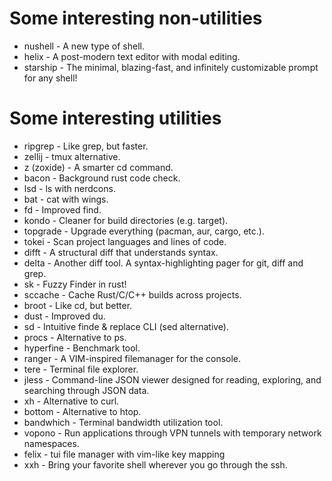 # Some interesting non-utilities

- nushell - A new type of shell.
- helix - A post-modern text editor with modal editing.
- starship - The minimal, blazing-fast, and infinitely customizable prompt for any shell!

# Some interesting utilities

- ripgrep - Like grep, but faster.
- zellij - tmux alternative.
- z (zoxide) - A smarter cd command.
- bacon - Background rust code check.
- lsd - ls with nerdcons.
- bat - cat with wings.
- fd - Improved find.
- kondo - Cleaner for build directories (e.g. target).
- topgrade - Upgrade everything (pacman, aur, cargo, etc.).
- tokei - Scan project languages and lines of code.
- difft - A structural diff that understands syntax.
- delta - Another diff tool. A syntax-highlighting pager for git, diff and grep.
- sk - Fuzzy Finder in rust!
- sccache - Cache Rust/C/C++ builds across projects.
- broot - Like cd, but better.
- dust - Improved du.
- sd - Intuitive finde & replace CLI (sed alternative).
- procs - Alternative to ps.
- hyperfine - Benchmark tool.
- ranger - A VIM-inspired filemanager for the console.
- tere - Terminal file explorer.
- jless - Command-line JSON viewer designed for reading, exploring, and searching through JSON data.
- xh - Alternative to curl.
- bottom - Alternative to htop.
- bandwhich - Terminal bandwidth utilization tool.
- vopono - Run applications through VPN tunnels with temporary network namespaces.
- felix - tui file manager with vim-like key mapping
- xxh - Bring your favorite shell wherever you go through the ssh. 
